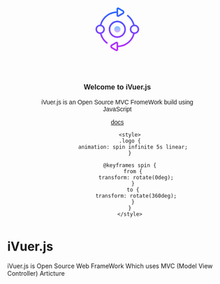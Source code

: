 <div style="font-family: arial; text-align: center; margin: 10%;">
            <svg class="logo" width="100px" height="200px" viewBox="0 0 64 64" version="1.1" xmlns:xlink="http://www.w3.org/1999/xlink" xmlns="http://www.w3.org/2000/svg">
                <desc>Created with Lunacy</desc>
                <defs>
                  <linearGradient x1="0.5" y1="-0.8068182" x2="0.5" y2="1.8547" id="gradient_1">
                    <stop offset="0" stop-color="#1A6DFF" />
                    <stop offset="1" stop-color="#C822FF" />
                  </linearGradient>
                  <linearGradient x1="0.5" y1="-0.01604217" x2="0.5" y2="1.23472476" id="gradient_2">
                    <stop offset="0" stop-color="#1A6DFF" />
                    <stop offset="1" stop-color="#C822FF" />
                  </linearGradient>
                  <linearGradient x1="0.5" y1="-0.212227374" x2="0.5" y2="1.03856611" id="gradient_3">
                    <stop offset="0" stop-color="#1A6DFF" />
                    <stop offset="1" stop-color="#C822FF" />
                  </linearGradient>
                  <linearGradient x1="0.5" y1="-0.0625" x2="0.5" y2="1.06731272" id="gradient_4">
                    <stop offset="0" stop-color="#6DC7FF" />
                    <stop offset="1" stop-color="#E6ABFF" />
                  </linearGradient>
                </defs>
                <g id="icons8_synchronize_2">
                  <path d="M12.5714 25.1429C19.5029 25.1429 25.1429 19.5029 25.1429 12.5714C25.1429 5.64 19.5029 0 12.5714 0C5.64 0 0 5.64 0 12.5714C0 19.5029 5.64 25.1429 12.5714 25.1429L12.5714 25.1429ZM12.5714 2.28571C18.2434 2.28571 22.8571 6.89943 22.8571 12.5714C22.8571 18.2434 18.2434 22.8571 12.5714 22.8571C6.89943 22.8571 2.28571 18.2434 2.28571 12.5714C2.28571 6.89943 6.89943 2.28571 12.5714 2.28571L12.5714 2.28571Z" transform="translate(19.42857 19.42743)" id="Shape" fill="url(#gradient_1)" stroke="none" />
                  <path d="M8.92686 38.5349C11.6994 37.656 13.7143 35.0583 13.7143 31.9989C13.7143 28.9371 11.6971 26.3394 8.92343 25.4617C11.7269 15.496 20.5017 8.52914 30.8571 8.04686L30.8571 11.4766C30.8571 12.2789 31.2766 13 31.9806 13.4057C32.3349 13.6103 32.7303 13.712 33.1269 13.712C33.5269 13.712 33.9257 13.6091 34.2811 13.4023L40.6217 9.71886C41.6629 9.112 42.2857 8.04229 42.2857 6.856C42.2857 5.66972 41.6629 4.6 40.6206 3.99429L34.2811 0.31086C33.5737 -0.102855 32.6903 -0.102855 31.9806 0.306288C31.2766 0.712002 30.8571 1.43315 30.8571 2.23543L30.8571 5.76114C19.36 6.25029 9.62171 14.0354 6.64 25.1531C2.95886 25.2686 0 28.2914 0 31.9989C0 35.7074 2.96114 38.7303 6.64229 38.8446C8.23543 44.76 11.8297 49.9451 16.88 53.5017L18.1966 51.6331C13.664 48.4434 10.4194 43.8171 8.92686 38.5349L8.92686 38.5349ZM39.472 5.97029C39.9486 6.24686 40 6.68229 40 6.856C40 7.02972 39.9486 7.46514 39.4731 7.74171L33.1429 11.4103L33.1337 2.28686L39.472 5.97029L39.472 5.97029ZM2.28571 31.9989C2.28571 29.4777 4.336 27.4274 6.85714 27.4274C9.37829 27.4274 11.4286 29.4777 11.4286 31.9989C11.4286 34.52 9.37829 36.5703 6.85714 36.5703C4.336 36.5703 2.28571 34.52 2.28571 31.9989L2.28571 31.9989Z" id="Shape" fill="url(#gradient_2)" stroke="none" />
                  <path d="M42.2857 21.5029C42.2857 17.7943 39.3246 14.7714 35.6434 14.6571C34.0503 8.74171 30.456 3.55657 25.4057 0L24.0891 1.86857C28.6217 5.05943 31.8663 9.68571 33.3589 14.9669C30.5863 15.8457 28.5714 18.4434 28.5714 21.5029C28.5714 24.5646 30.5886 27.1623 33.3634 28.0411C30.56 38.0057 21.784 44.9726 11.4286 45.4549L11.4286 42.0251C11.4286 41.2229 11.0091 40.5017 10.3051 40.096C9.59314 39.6857 8.71085 39.6869 8.00457 40.1006L1.664 43.784C0.622857 44.3897 0 45.4594 0 46.6457C0 47.832 0.622857 48.9017 1.66514 49.5074L8.00457 53.1909C8.36 53.3989 8.75886 53.5006 9.15886 53.5006C9.55543 53.5006 9.95086 53.3989 10.3051 53.1943C11.0091 52.7897 11.4286 52.0686 11.4286 51.2663L11.4286 47.7406C22.9246 47.2514 32.6651 39.4663 35.6469 28.3497C39.3269 28.232 42.2857 25.2103 42.2857 21.5029L42.2857 21.5029ZM9.14286 51.2091L2.81371 47.5314C2.33714 47.2549 2.28571 46.8194 2.28571 46.6457C2.28571 46.472 2.33714 46.0366 2.81257 45.76L9.14286 42.0251L9.14286 51.2091L9.14286 51.2091ZM35.4286 26.0743C32.9074 26.0743 30.8571 24.024 30.8571 21.5029C30.8571 18.9817 32.9074 16.9314 35.4286 16.9314C37.9497 16.9314 40 18.9817 40 21.5029C40 24.024 37.9497 26.0743 35.4286 26.0743L35.4286 26.0743Z" transform="translate(21.71429 10.496)" id="Shape" fill="url(#gradient_3)" stroke="none" />
                  <path d="M0 4.57143C0 2.0467 2.0467 0 4.57143 0C7.09616 0 9.14285 2.0467 9.14285 4.57143C9.14285 7.09616 7.09616 9.14286 4.57143 9.14286C2.0467 9.14286 0 7.09616 0 4.57143Z" transform="translate(27.42857 27.42743)" id="Circle" fill="url(#gradient_4)" stroke="none" />
                </g>
              </svg>
              <h3>Welcome to iVuer.js</h3>
            <p>iVuer.js is an Open Source MVC FromeWork build using JavaScript</p>
            <a href="#">docs</a>

            <style>
            .logo {
              animation: spin infinite 5s linear;
            }

            @keyframes spin {
              from {
                transform: rotate(0deg);
              }
              to {
                transform: rotate(360deg);
              }
            }
            </style>

</div>

# iVuer.js

<p>iVuer.js is Open Source Web FrameWork Which uses MVC (Model View Controller) Articture</p>
